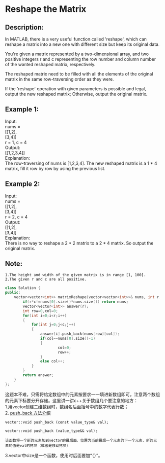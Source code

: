 Reshape the Matrix
=====================
Description:
--------------------
In MATLAB, there is a very useful function called 'reshape', which can reshape a matrix into a new one with different size but keep its original data.

You're given a matrix represented by a two-dimensional array, and two positive integers r and c representing the row number and column number of the wanted reshaped matrix, respectively.

The reshaped matrix need to be filled with all the elements of the original matrix in the same row-traversing order as they were.

If the 'reshape' operation with given parameters is possible and legal, output the new reshaped matrix; Otherwise, output the original matrix.

Example 1:
--------------
Input: <br>
nums = <br>
[[1,2],<br>
 [3,4]]<br>
r = 1, c = 4<br>
Output: <br>
[[1,2,3,4]]<br>
Explanation:<br>
The row-traversing of nums is [1,2,3,4]. The new reshaped matrix is a 1 * 4 matrix, fill it row by row by using the previous list.<br>

Example 2:<br>
-------------------
Input: <br>
nums = <br>
[[1,2],<br>
 [3,4]]<br>
r = 2, c = 4<br>
Output: <br>
[[1,2],<br>
 [3,4]]<br>
Explanation:<br>
There is no way to reshape a 2 * 2 matrix to a 2 * 4 matrix. So output the original matrix.<br>

Note:<br>
----------------------
    1.The height and width of the given matrix is in range [1, 100].
    2.The given r and c are all positive.





```cpp
class Solution {
public:
    vector<vector<int>> matrixReshape(vector<vector<int>>& nums, int r, int c) {
        if(r*c!=nums[0].size()*nums.size()) return nums;
        vector<vector<int>> answer(r);
        int row=0,col=0;
        for(int i=0;i<r;i++)
        {
            for(int j=0;j<c;j++)
            {
                answer[i].push_back(nums[row][col]);
                if(col==nums[0].size()-1)
                {
                        col=0;
                        row++;
                }
                else col++;
            }
        }
        return answer;
    }
};
```
这题本不难，只需将给定数组中的元素按要求一一填进新数组即可。注意两个数组的元素下标要分开存储。这里讲一讲c++关于数组几个要注意的地方：<br>
1.用vector创建二维数组时，数组名后面括号中的数字代表行数；<br>
2.    [push_back 方法介绍](http://blog.csdn.net/u013630349/article/details/46853297)

    vector::void push_back (const value_type& val);

    vector::void push_back (value_type&& val);

    该函数将一个新的元素加到vector的最后面，位置为当前最后一个元素的下一个元素，新的元素的值是val的拷贝（或者是移动拷贝）
3.vector中size是一个函数，使用时后面要加“（）”。

